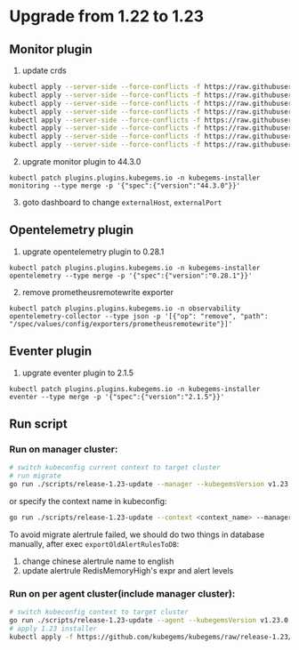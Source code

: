 # Upgrade from 1.22 to 1.23

## Monitor plugin
1. update crds
```bash
kubectl apply --server-side --force-conflicts -f https://raw.githubusercontent.com/prometheus-operator/prometheus-operator/v0.62.0/example/prometheus-operator-crd/monitoring.coreos.com_alertmanagerconfigs.yaml
kubectl apply --server-side --force-conflicts -f https://raw.githubusercontent.com/prometheus-operator/prometheus-operator/v0.62.0/example/prometheus-operator-crd/monitoring.coreos.com_alertmanagers.yaml
kubectl apply --server-side --force-conflicts -f https://raw.githubusercontent.com/prometheus-operator/prometheus-operator/v0.62.0/example/prometheus-operator-crd/monitoring.coreos.com_podmonitors.yaml
kubectl apply --server-side --force-conflicts -f https://raw.githubusercontent.com/prometheus-operator/prometheus-operator/v0.62.0/example/prometheus-operator-crd/monitoring.coreos.com_probes.yaml
kubectl apply --server-side --force-conflicts -f https://raw.githubusercontent.com/prometheus-operator/prometheus-operator/v0.62.0/example/prometheus-operator-crd/monitoring.coreos.com_prometheuses.yaml
kubectl apply --server-side --force-conflicts -f https://raw.githubusercontent.com/prometheus-operator/prometheus-operator/v0.62.0/example/prometheus-operator-crd/monitoring.coreos.com_prometheusrules.yaml
kubectl apply --server-side --force-conflicts -f https://raw.githubusercontent.com/prometheus-operator/prometheus-operator/v0.62.0/example/prometheus-operator-crd/monitoring.coreos.com_servicemonitors.yaml
kubectl apply --server-side --force-conflicts -f https://raw.githubusercontent.com/prometheus-operator/prometheus-operator/v0.62.0/example/prometheus-operator-crd/monitoring.coreos.com_thanosrulers.yaml
```
2. upgrate monitor plugin to 44.3.0
```
kubectl patch plugins.plugins.kubegems.io -n kubegems-installer monitoring --type merge -p '{"spec":{"version":"44.3.0"}}'
```
3. goto dashboard to change `externalHost`, `externalPort`

## Opentelemetry plugin
1. upgrate opentelemetry plugin to 0.28.1
```
kubectl patch plugins.plugins.kubegems.io -n kubegems-installer opentelemetry --type merge -p '{"spec":{"version":"0.28.1"}}'
```
2. remove prometheusremotewrite exporter
```
kubectl patch plugins.plugins.kubegems.io -n observability opentelemetry-collector --type json -p '[{"op": "remove", "path": "/spec/values/config/exporters/prometheusremotewrite"}]'
```

## Eventer plugin
1. upgrate eventer plugin to 2.1.5
```
kubectl patch plugins.plugins.kubegems.io -n kubegems-installer eventer --type merge -p '{"spec":{"version":"2.1.5"}}'
```

## Run script

### Run on manager cluster:

```sh
# switch kubeconfig current context to target cluster
# run migrate
go run ./scripts/release-1.23-update --manager --kubegemsVersion v1.23.0[-xxx]
```

or specify the context name in kubeconfig:

```sh
go run ./scripts/release-1.23-update --context <context_name> --manager --kubegemsVersion v1.23.0[-xxx]
```

To avoid migrate alertrule failed, we should do two things in database manually, after exec `exportOldAlertRulesToDB`:
1. change chinese alertrule name to english
2. update alertrule RedisMemoryHigh's expr and alert levels

### Run on per agent cluster(include manager cluster):

```sh
# switch kubeconfig context to target cluster
go run ./scripts/release-1.23-update --agent --kubegemsVersion v1.23.0[-xxx]
# apply 1.23 installer
kubectl apply -f https://github.com/kubegems/kubegems/raw/release-1.23/deploy/installer.yaml
```

